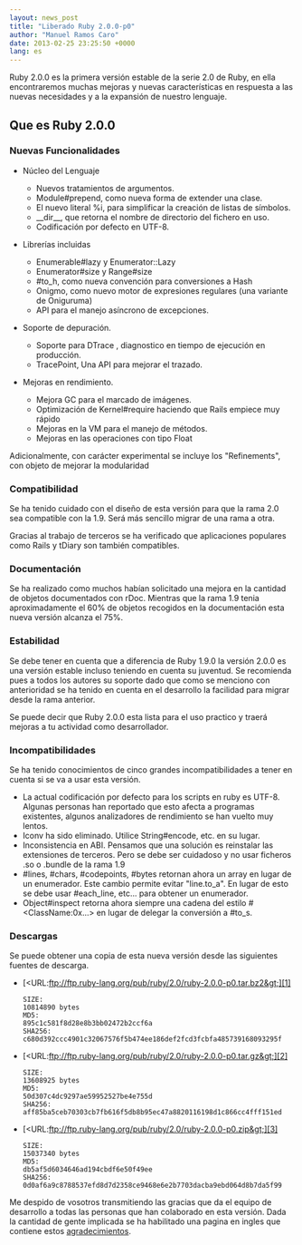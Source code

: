 ```yaml
---
layout: news_post
title: "Liberado Ruby 2.0.0-p0"
author: "Manuel Ramos Caro"
date: 2013-02-25 23:25:50 +0000
lang: es
---
```


Ruby 2.0.0 es la primera versión estable de la serie 2.0 de Ruby, en
ella encontraremos muchas mejoras y nuevas características en respuesta
a las nuevas necesidades y a la expansión de nuestro lenguaje.

## Que es Ruby 2.0.0

### Nuevas Funcionalidades

* Núcleo del Lenguaje
  * Nuevos tratamientos de argumentos.
  * Module#prepend, como nueva forma de extender una clase.
  * El nuevo literal %i, para simplificar la creación de listas de
    símbolos.
  * \_\_dir\_\_, que retorna el nombre de directorio del fichero en uso.
  * Codificación por defecto en UTF-8.

* Librerías incluidas
  * Enumerable#lazy y Enumerator::Lazy
  * Enumerator#size y Range#size
  * \#to\_h, como nueva convención para conversiones a Hash
  * Onigmo, como nuevo motor de expresiones regulares (una variante de
    Oniguruma)
  * API para el manejo asíncrono de excepciones.

* Soporte de depuración.
  * Soporte para DTrace , diagnostico en tiempo de ejecución en
    producción.
  * TracePoint, Una API para mejorar el trazado.

* Mejoras en rendimiento.
  * Mejora GC para el marcado de imágenes.
  * Optimización de Kernel#require haciendo que Rails empiece muy rápido
  * Mejoras en la VM para el manejo de métodos.
  * Mejoras en las operaciones con tipo Float

Adicionalmente, con carácter experimental se incluye los
\"Refinements\", con objeto de mejorar la modularidad

### Compatibilidad

Se ha tenido cuidado con el diseño de esta versión para que la rama 2.0
sea compatible con la 1.9. Será más sencillo migrar de una rama a otra.

Gracias al trabajo de terceros se ha verificado que aplicaciones
populares como Rails y tDiary son también compatibles.

### Documentación

Se ha realizado como muchos habían solicitado una mejora en la cantidad
de objetos documentados con rDoc. Mientras que la rama 1.9 tenia
aproximadamente el 60% de objetos recogidos en la documentación esta
nueva versión alcanza el 75%.

### Estabilidad

Se debe tener en cuenta que a diferencia de Ruby 1.9.0 la versión 2.0.0
es una versión estable incluso teniendo en cuenta su juventud. Se
recomienda pues a todos los autores su soporte dado que como se menciono
con anterioridad se ha tenido en cuenta en el desarrollo la facilidad
para migrar desde la rama anterior.

Se puede decir que Ruby 2.0.0 esta lista para el uso practico y traerá
mejoras a tu actividad como desarrollador.

### Incompatibilidades

Se ha tenido conocimientos de cinco grandes incompatibilidades a tener
en cuenta si se va a usar esta versión.

* La actual codificación por defecto para los scripts en ruby es UTF-8.
  Algunas personas han reportado que esto afecta a programas existentes,
  algunos analizadores de rendimiento se han vuelto muy lentos.
* Iconv ha sido eliminado. Utilice String#encode, etc. en su lugar.
* Inconsistencia en ABI. Pensamos que una solución es reinstalar las
  extensiones de terceros. Pero se debe ser cuidadoso y no usar ficheros
  .so o .bundle de la rama 1.9
* \#lines, #chars, #codepoints, #bytes retornan ahora un array en lugar
  de un enumerador. Este cambio permite evitar \"line.to\_a\". En lugar
  de esto se debe usar #each\_line, etc... para obtener un enumerador.
* Object#inspect retorna ahora siempre una cadena del estilo
  #&lt;ClassName:0x...&gt; en lugar de delegar la conversión a #to\_s.

### Descargas

Se puede obtener una copia de esta nueva versión desde las siguientes
fuentes de descarga.

* [&lt;URL:ftp://ftp.ruby-lang.org/pub/ruby/2.0/ruby-2.0.0-p0.tar.bz2&gt;][1]

      SIZE:
      10814890 bytes
      MD5:
      895c1c581f8d28e8b3bb02472b2ccf6a
      SHA256:
      c680d392ccc4901c32067576f5b474ee186def2fcd3fcbfa485739168093295f

* [&lt;URL:ftp://ftp.ruby-lang.org/pub/ruby/2.0/ruby-2.0.0-p0.tar.gz&gt;][2]

      SIZE:
      13608925 bytes
      MD5:
      50d307c4dc9297ae59952527be4e755d
      SHA256:
      aff85ba5ceb70303cb7fb616f5db8b95ec47a8820116198d1c866cc4fff151ed

* [&lt;URL:ftp://ftp.ruby-lang.org/pub/ruby/2.0/ruby-2.0.0-p0.zip&gt;][3]

      SIZE:
      15037340 bytes
      MD5:
      db5af5d6034646ad194cbdf6e50f49ee
      SHA256:
      0d0af6a9c8788537efd8d7d2358ce9468e6e2b7703dacba9ebd064d8b7da5f99

Me despido de vosotros transmitiendo las gracias que da el equipo de
desarrollo a todas las personas que han colaborado en esta versión. Dada
la cantidad de gente implicada se ha habilitado una pagina en ingles que
contiene estos [agradecimientos][4].



[1]: ftp://ftp.ruby-lang.org/pub/ruby/2.0/ruby-2.0.0-p0.tar.bz2
[2]: ftp://ftp.ruby-lang.org/pub/ruby/2.0/ruby-2.0.0-p0.tar.gz
[3]: ftp://ftp.ruby-lang.org/pub/ruby/2.0/ruby-2.0.0-p0.zip
[4]: https://bugs.ruby-lang.org/projects/ruby/wiki/200SpecialThanks
